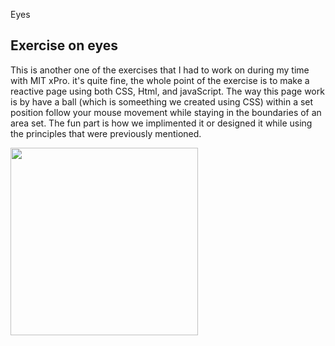 Eyes
## Exercise on eyes

This is another one of the exercises that I had to work on during my time with MIT xPro. 
it's quite fine, the whole point of the exercise is to make a reactive page using both CSS, Html, and javaScript.
The way this page work is by have a ball (which is someething we created using CSS) within a set position follow your mouse movement while staying in the 
boundaries of an area set. The fun part is how we implimented it or designed it while using the principles that were previously mentioned.  


<img src= "oneeye.png" width='300'/>
